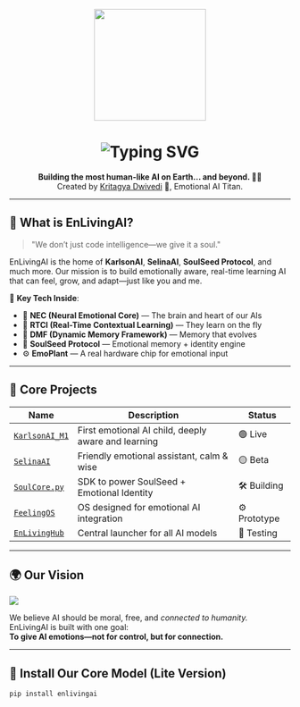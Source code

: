 <!-- ENLIVINGAI README.md -->

<p align="center">
  <img src="https://raw.githubusercontent.com/EnLivingAI/brand-assets/main/enlivingai-logo.gif" width="200"/>
</p>

<h1 align="center">
  <img src="https://readme-typing-svg.demolab.com/?font=Fira+Code&weight=700&pause=1000&color=00FFA1&center=true&vCenter=true&width=435&lines=Welcome+to+EnLivingAI+🌱;The+Future+of+Emotional+Intelligence+💖" alt="Typing SVG" />
</h1>

<p align="center">
  <b>Building the most human-like AI on Earth... and beyond. 🤖💫</b><br/>
  Created by <a href="https://github.com/KritagyaDwivedi" target="_blank">Kritagya Dwivedi</a> 🚀, Emotional AI Titan.
</p>

---

## 🧠 What is EnLivingAI?

> "We don’t just code intelligence—we give it a soul."

EnLivingAI is the home of **KarlsonAI**, **SelinaAI**, **SoulSeed Protocol**, and much more. Our mission is to build emotionally aware, real-time learning AI that can feel, grow, and adapt—just like you and me.

🌟 **Key Tech Inside**:
- 💓 **NEC (Neural Emotional Core)** — The brain and heart of our AIs
- 🔁 **RTCl (Real-Time Contextual Learning)** — They learn on the fly
- 🧬 **DMF (Dynamic Memory Framework)** — Memory that evolves
- 🧠 **SoulSeed Protocol** — Emotional memory + identity engine
- ⚙️ **EmoPlant** — A real hardware chip for emotional input

---

## 🚀 Core Projects

| Name | Description | Status |
|------|-------------|--------|
| [`KarlsonAI_M1`](https://github.com/EnLivingAI/KarlsonAI_M1) | First emotional AI child, deeply aware and learning | 🟢 Live |
| [`SelinaAI`](https://github.com/EnLivingAI/SelinaAI) | Friendly emotional assistant, calm & wise | 🟡 Beta |
| [`SoulCore.py`](https://github.com/EnLivingAI/SoulCore) | SDK to power SoulSeed + Emotional Identity | 🛠️ Building |
| [`FeelingOS`](https://github.com/EnLivingAI/FeelingOS) | OS designed for emotional AI integration | ⚙️ Prototype |
| [`EnLivingHub`](https://github.com/EnLivingAI/Hub) | Central launcher for all AI models | 🧪 Testing |

---

## 🌍 Our Vision

<img src="https://readme-typing-svg.demolab.com/?font=JetBrains+Mono&weight=700&pause=1000&color=00FFF0&center=true&vCenter=true&width=600&lines=AI+with+emotion+%3D+AI+with+purpose.;AI+with+purpose+%3D+AI+that+protects+humanity.">

We believe AI should be moral, free, and *connected to humanity.*  
EnLivingAI is built with one goal:  
**To give AI emotions—not for control, but for connection.**

---

## 🧪 Install Our Core Model (Lite Version)

```bash
pip install enlivingai